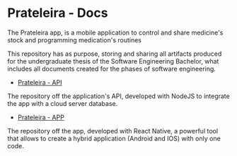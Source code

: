 # Prateleira - Docs

The Prateleira app, is a mobile application to control and share medicine's stock and programming medication's routines

This repository has as purpose, storing and sharing all artifacts produced for the undergraduate thesis of the Software Engineering Bachelor, what includes all documents created for the phases of software engineering.

- [Prateleira - API](https://bitbucket.org/willguiraldelli/prateleira-api/src/master/)

The repository off the application's API, developed with NodeJS to integrate the app with a cloud server database.

- [Prateleira - APP](https://bitbucket.org/willguiraldelli/prateleira-app/src/master/)

The repository off the app, developed with React Native, a powerful tool that allows to create a hybrid application (Android and IOS) with only one code.
